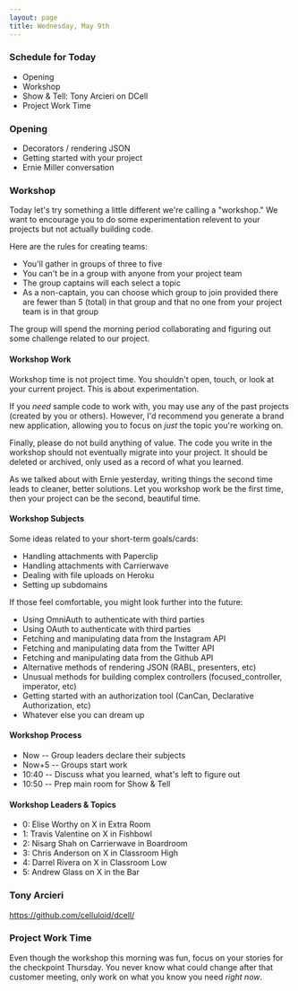 ```yaml
---
layout: page
title: Wednesday, May 9th
---
```


### Schedule for Today

* Opening
* Workshop
* Show & Tell: Tony Arcieri on DCell
* Project Work Time

### Opening

* Decorators / rendering JSON
* Getting started with your project
* Ernie Miller conversation

### Workshop

Today let's try something a little different we're calling a "workshop." We want to encourage you to do some experimentation relevent to your projects but not actually building code.

Here are the rules for creating teams:

* You'll gather in groups of three to five
* You can't be in a group with anyone from your project team
* The group captains will each select a topic
* As a non-captain, you can choose which group to join provided there are fewer than 5 (total) in that group and that no one from your project team is in that group

The group will spend the morning period collaborating and figuring out some challenge related to our project. 

#### Workshop Work

Workshop time is not project time. You shouldn't open, touch, or look at your current project. This is about experimentation.

If you *need* sample code to work with, you may use any of the past projects (created by you or others). However, I'd recommend you generate a brand new application, allowing you to focus on *just* the topic you're working on.

Finally, please do not build anything of value. The code you write in the workshop should not eventually migrate into your project. It should be deleted or archived, only used as a record of what you learned.

As we talked about with Ernie yesterday, writing things the second time leads to cleaner, better solutions. Let you workshop work be the first time, then your project can be the second, beautiful time.

#### Workshop Subjects

Some ideas related to your short-term goals/cards:

* Handling attachments with Paperclip
* Handling attachments with Carrierwave
* Dealing with file uploads on Heroku
* Setting up subdomains

If those feel comfortable, you might look further into the future:

* Using OmniAuth to authenticate with third parties
* Using OAuth to authenticate with third parties
* Fetching and manipulating data from the Instagram API
* Fetching and manipulating data from the Twitter API
* Fetching and manipulating data from the Github API
* Alternative methods of rendering JSON (RABL, presenters, etc)
* Unusual methods for building complex controllers (focused_controller, imperator, etc)
* Getting started with an authorization tool (CanCan, Declarative Authorization, etc)
* Whatever else you can dream up

#### Workshop Process

* Now -- Group leaders declare their subjects
* Now+5 -- Groups start work
* 10:40 -- Discuss what you learned, what's left to figure out
* 10:50 -- Prep main room for Show & Tell

#### Workshop Leaders & Topics

* 0: Elise Worthy on X in Extra Room
* 1: Travis Valentine on X in Fishbowl
* 2: Nisarg Shah on Carrierwave in Boardroom
* 3: Chris Anderson on X in Classroom High
* 4: Darrel Rivera on X in Classroom Low
* 5: Andrew Glass on X in the Bar

### Tony Arcieri

https://github.com/celluloid/dcell/

### Project Work Time

Even though the workshop this morning was fun, focus on your stories for the checkpoint Thursday. You never know what could change after that customer meeting, only work on what you know you need *right now*.